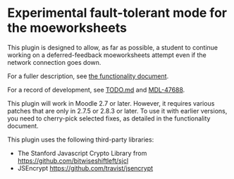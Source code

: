# Experimental fault-tolerant mode for the moeworksheets

This plugin is designed to allow, as far as possible, a student to continue working
on a deferred-feedback moeworksheets attempt even if the network connection goes down.

For a fuller description, see
[the functionality document](https://github.com/timhunt/moodle-moeworksheetsaccess_offlinemode/blob/master/internaldoc/functionality.txt).

For a record of development, see
[TODO.md](https://github.com/timhunt/moodle-moeworksheetsaccess_offlinemode/blob/master/internaldoc/TODO.md)
and [MDL-47688](https://tracker.moodle.org/browse/MDL-47688).

This plugin will work in Moodle 2.7 or later. However, it requires various patches
that are only in 2.7.5 or 2.8.3 or later. To use it with earlier versions, you need
to cherry-pick selected fixes, as detailed in the functionality document.

This plugin uses the following third-party libraries:

* The Stanford Javascript Crypto Library from https://github.com/bitwiseshiftleft/sjcl
* JSEncrypt https://github.com/travist/jsencrypt
